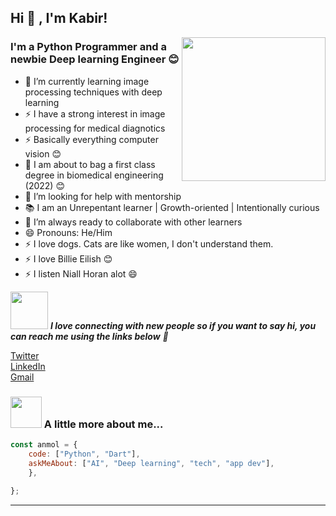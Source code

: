 <h2>Hi 👋 , I'm Kabir!</h2>
<img align='right' src="https://media.giphy.com/media/M9gbBd9nbDrOTu1Mqx/giphy.gif" width="230">

### I'm a Python Programmer and a newbie Deep learning Engineer 😊

- 🌱 I’m currently learning image processing techniques with deep learning
- ⚡ I have a strong interest in image processing for medical diagnotics 
- ⚡ Basically everything computer vision 😊
- 📝 I am about to bag a first class degree in biomedical engineering (2022) 😊
- 🤔 I’m looking for help with mentorship
- 📚 I am an Unrepentant learner | Growth-oriented | Intentionally curious
- 👯 I’m always ready to collaborate with other learners
- 😄 Pronouns: He/Him
- ⚡ I love dogs. Cats are like women, I don't understand them.
- ⚡ I love Billie Eilish 😊
- ⚡ I listen Niall Horan alot 😄

<img src="https://media.giphy.com/media/LnQjpWaON8nhr21vNW/giphy.gif" width="60"> <em><b>I love connecting with new people so if you want to say hi, you can reach me using the links below</b> 🤙</em>


[Twitter](https://twitter.com/marshallhamzah)
</br>
[LinkedIn](https://www.linkedin.com/in/kabir-muhammad-b82161135)
</br>
[Gmail](muhammadkabirhamzah@gmail.com)

### <img src="https://media.giphy.com/media/VgCDAzcKvsR6OM0uWg/giphy.gif" width="50"> A little more about me...  

```javascript
const anmol = {
    code: ["Python", "Dart"],
    askMeAbout: ["AI", "Deep learning", "tech", "app dev"],
    },
  
};
```


---   


<!--
**Marshall-mk/Marshall-mk** is a ✨ _special_ ✨ repository because its `README.md` (this file) appears on your GitHub profile.

-->

